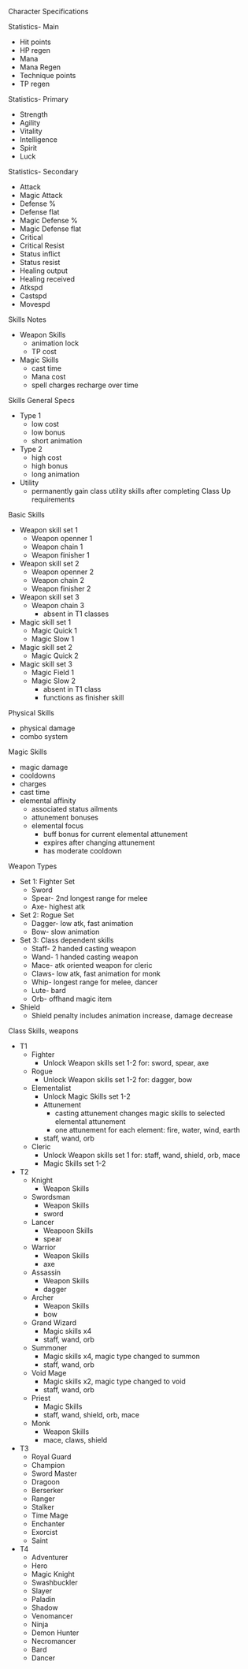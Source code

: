 Character Specifications

Statistics- Main
  - Hit points
  - HP regen
  - Mana
  - Mana Regen
  - Technique points
  - TP regen

Statistics- Primary
  - Strength
  - Agility
  - Vitality
  - Intelligence
  - Spirit
  - Luck

Statistics- Secondary
  - Attack
  - Magic Attack
  - Defense %
  - Defense flat
  - Magic Defense %
  - Magic Defense flat
  - Critical
  - Critical Resist
  - Status inflict
  - Status resist
  - Healing output
  - Healing received
  - Atkspd
  - Castspd
  - Movespd

Skills Notes
  - Weapon Skills
    - animation lock
    - TP cost
  - Magic Skills
    - cast time
    - Mana cost
    - spell charges recharge over time

Skills General Specs
  - Type 1
    - low cost
    - low bonus
    - short animation
  - Type 2
    - high cost
    - high bonus
    - long animation
  - Utility
    - permanently gain class utility skills after completing Class Up requirements

Basic Skills
  - Weapon skill set 1
    - Weapon openner 1
    - Weapon chain 1
    - Weapon finisher 1
  - Weapon skill set 2
    - Weapon openner 2
    - Weapon chain 2
    - Weapon finisher 2
  - Weapon skill set 3
    - Weapon chain 3
      - absent in T1 classes
  - Magic skill set 1
    - Magic Quick 1
    - Magic Slow 1
  - Magic skill set 2
    - Magic Quick 2
  - Magic skill set 3
    - Magic Field 1
    - Magic Slow 2
      - absent in T1 class
      - functions as finisher skill

Physical Skills
  - physical damage
  - combo system

Magic Skills
  - magic damage
  - cooldowns
  - charges
  - cast time
  - elemental affinity
    - associated status ailments
    - attunement bonuses
    - elemental focus
      - buff bonus for current elemental attunement
      - expires after changing attunement
      - has moderate cooldown

Weapon Types
  - Set 1: Fighter Set
    - Sword
    - Spear- 2nd longest range for melee
    - Axe- highest atk
  - Set 2: Rogue Set
    - Dagger- low atk, fast animation
    - Bow- slow animation
  - Set 3: Class dependent skills
    - Staff- 2 handed casting weapon
    - Wand- 1 handed casting weapon
    - Mace- atk oriented weapon for cleric
    - Claws- low atk, fast animation for monk
    - Whip- longest range for melee, dancer
    - Lute- bard
    - Orb- offhand magic item
  - Shield
    - Shield penalty includes animation increase, damage decrease

Class Skills, weapons
  - T1
    - Fighter
      - Unlock Weapon skills set 1-2 for: sword, spear, axe
    - Rogue
      - Unlock Weapon skills set 1-2 for: dagger, bow
    - Elementalist
      - Unlock Magic Skills set 1-2
      - Attunement
        - casting attunement changes magic skills to selected elemental attunement
        - one attunement for each element: fire, water, wind, earth
      - staff, wand, orb
    - Cleric
      - Unlock Weapon skills set 1 for: staff, wand, shield, orb, mace
      - Magic Skills set 1-2
  - T2
    - Knight
      - Weapon Skills
    - Swordsman
      - Weapon Skills
      - sword
    - Lancer
      - Weapoon Skills
      - spear
    - Warrior
      - Weapon Skills
      - axe
    - Assassin
      - Weapon Skills
      - dagger
    - Archer
      - Weapon Skills
      - bow
    - Grand Wizard
      - Magic skills x4
      - staff, wand, orb
    - Summoner
      - Magic skills x4, magic type changed to summon
      - staff, wand, orb
    - Void Mage
      - Magic skills x2, magic type changed to void
      - staff, wand, orb
    - Priest
      - Magic Skills
      - staff, wand, shield, orb, mace
    - Monk
      - Weapon Skills
      - mace, claws, shield
  - T3
    - Royal Guard
    - Champion
    - Sword Master
    - Dragoon
    - Berserker
    - Ranger
    - Stalker
    - Time Mage
    - Enchanter
    - Exorcist
    - Saint
  - T4
    - Adventurer
    - Hero
    - Magic Knight
    - Swashbuckler
    - Slayer
    - Paladin
    - Shadow
    - Venomancer
    - Ninja
    - Demon Hunter
    - Necromancer
    - Bard
    - Dancer